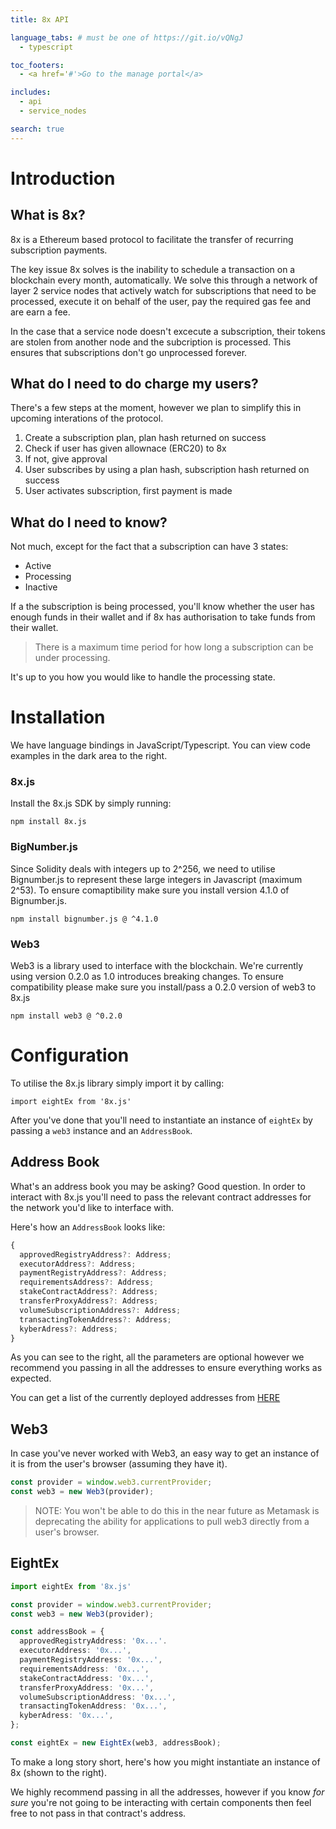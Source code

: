```yaml
---
title: 8x API

language_tabs: # must be one of https://git.io/vQNgJ
  - typescript

toc_footers:
  - <a href='#'>Go to the manage portal</a>

includes:
  - api
  - service_nodes

search: true
---
```


# Introduction

## What is 8x?

8x is a Ethereum based protocol to facilitate the transfer of recurring subscription payments.

The key issue 8x solves is the inability to schedule a transaction on a blockchain every month, automatically.
We solve this through a network of layer 2 service nodes that actively watch for subscriptions that need to be processed, execute it on behalf of the user, pay the required gas fee and are earn a fee.

In the case that a service node doesn't excecute a subscription, their tokens are stolen from another node and the subcription is processed. This ensures that subscriptions don't go unprocessed forever.

## What do I need to do charge my users?

There's a few steps at the moment, however we plan to simplify this in upcoming interations of the protocol.

1. Create a subscription plan, plan hash returned on success
2. Check if user has given allownace (ERC20) to 8x
3. If not, give approval
4. User subscribes by using a plan hash, subscription hash returned on success
5. User activates subscription, first payment is made

## What do I need to know?

Not much, except for the fact that a subscription can have 3 states:

- Active
- Processing
- Inactive

If a the subscription is being processed, you'll know whether the user has enough funds in their wallet and if 8x has authorisation to take funds from their wallet.

> There is a maximum time period for how long a subscription can be under processing.

It's up to you how you would like to handle the processing state.

# Installation

We have language bindings in JavaScript/Typescript. You can view code examples in the dark area to the right.

### 8x.js

Install the 8x.js SDK by simply running:

`npm install 8x.js`

### BigNumber.js

Since Solidity deals with integers up to 2^256, we need to utilise Bignumber.js to represent these large integers in Javascript (maximum 2^53).
To ensure comaptibility make sure you install version 4.1.0 of Bignumber.js.

`npm install bignumber.js @ ^4.1.0`

### Web3

Web3 is a library used to interface with the blockchain. We're currently using version 0.2.0 as 1.0 introduces breaking changes.
To ensure compatibility please make sure you install/pass a 0.2.0 version of web3 to 8x.js

`npm install web3 @ ^0.2.0`

# Configuration

To utilise the 8x.js library simply import it by calling:

`import eightEx from '8x.js'`

After you've done that you'll need to instantiate an instance of `eightEx` by passing a `web3` instance and an `AddressBook`.

## Address Book

What's an address book you may be asking? Good question. In order to interact with 8x.js you'll need to pass the relevant contract addresses for the network you'd like to interface with.

Here's how an `AddressBook` looks like:

```typescript
{
  approvedRegistryAddress?: Address;
  executorAddress?: Address;
  paymentRegistryAddress?: Address;
  requirementsAddress?: Address;
  stakeContractAddress?: Address;
  transferProxyAddress?: Address;
  volumeSubscriptionAddress?: Address;
  transactingTokenAddress?: Address;
  kyberAdress?: Address;
}
```

As you can see to the right, all the parameters are optional however we recommend you passing in all the addresses to ensure everything works as expected.

You can get a list of the currently deployed addresses from [HERE](https://github.com/8xprotocol/monorepo/blob/master/packages/artifacts/src/addresses/config.json)

## Web3

In case you've never worked with Web3, an easy way to get an instance of it is from the user's browser (assuming they have it).

```typescript
const provider = window.web3.currentProvider;
const web3 = new Web3(provider);
```

> NOTE: You won't be able to do this in the near future as Metamask is deprecating the ability for applications to pull web3 directly from a user's browser.

## EightEx

```typescript
import eightEx from '8x.js'

const provider = window.web3.currentProvider;
const web3 = new Web3(provider);

const addressBook = {
  approvedRegistryAddress: '0x...'.
  executorAddress: '0x...',
  paymentRegistryAddress: '0x...',
  requirementsAddress: '0x...',
  stakeContractAddress: '0x...',
  transferProxyAddress: '0x...',
  volumeSubscriptionAddress: '0x...',
  transactingTokenAddress: '0x...',
  kyberAdress: '0x...',
};

const eightEx = new EightEx(web3, addressBook);
```

To make a long story short, here's how you might instantiate an instance of 8x (shown to the right).

We highly recommend passing in all the addresses, however if you know *for sure* you're not going to be interacting with certain components then feel free to not pass in that contract's address.
